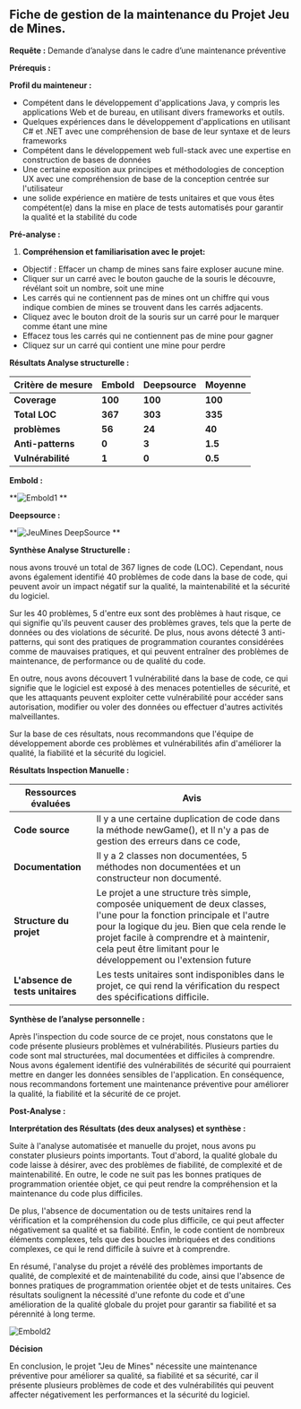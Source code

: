 

## Fiche de gestion de la maintenance du Projet Jeu de Mines.

**Requête :** Demande d’analyse dans le cadre d’une maintenance préventive

**Prérequis :**

**Profil du mainteneur :**

-   Compétent dans le développement d'applications Java, y compris les applications Web et de bureau, en utilisant divers frameworks et outils.
-   Quelques expériences dans le développement d'applications en utilisant C\# et .NET avec une compréhension de base de leur syntaxe et de leurs frameworks
-   Compétent dans le développement web full-stack avec une expertise en construction de bases de données
-   Une certaine exposition aux principes et méthodologies de conception UX avec une compréhension de base de la conception centrée sur l'utilisateur
-   une solide expérience en matière de tests unitaires et que vous êtes compétent(e) dans la mise en place de tests automatisés pour garantir la qualité et la stabilité du code

**Pré-analyse :**

1.  **Compréhension et familiarisation avec le projet:**
-   Objectif : Effacer un champ de mines sans faire exploser aucune mine.
-   Cliquer sur un carré avec le bouton gauche de la souris le découvre, révélant soit un nombre, soit une mine
-   Les carrés qui ne contiennent pas de mines ont un chiffre qui vous indique combien de mines se trouvent dans les carrés adjacents.
-   Cliquez avec le bouton droit de la souris sur un carré pour le marquer comme étant une mine
-   Effacez tous les carrés qui ne contiennent pas de mine pour gagner
-   Cliquez sur un carré qui contient une mine pour perdre

**Résultats Analyse structurelle :**

| **Critère de mesure** | **Embold** | **Deepsource** | **Moyenne** |
|-----------------------|------------|----------------|-------------|
| **Coverage**          | **100**    | **100**        | **100**     |
| **Total LOC**         | **367**    | **303**        | **335**     |
| **problèmes**         | **56**     | **24**         | **40**      |
| **Anti-patterns**     | **0**      | **3**          | **1.5**     |
| **Vulnérabilité**     | **1**      | **0**          | **0.5**     |

**Embold :**

**![Embold1](https://user-images.githubusercontent.com/79877072/235301837-2f3fb40b-96db-4135-9a48-d157a7875637.PNG)
**

**Deepsource :**

**![JeuMines DeepSource](https://user-images.githubusercontent.com/79877072/235301855-5c5df608-f158-41f7-a700-f9f2ed2826d1.PNG)
**

**Synthèse Analyse Structurelle :**

nous avons trouvé un total de 367 lignes de code (LOC). Cependant, nous avons également identifié 40 problèmes de code dans la base de code, qui peuvent avoir un impact négatif sur la qualité, la maintenabilité et la sécurité du logiciel.

Sur les 40 problèmes, 5 d'entre eux sont des problèmes à haut risque, ce qui signifie qu'ils peuvent causer des problèmes graves, tels que la perte de données ou des violations de sécurité. De plus, nous avons détecté 3 anti-patterns, qui sont des pratiques de programmation courantes considérées comme de mauvaises pratiques, et qui peuvent entraîner des problèmes de maintenance, de performance ou de qualité du code.

En outre, nous avons découvert 1 vulnérabilité dans la base de code, ce qui signifie que le logiciel est exposé à des menaces potentielles de sécurité, et que les attaquants peuvent exploiter cette vulnérabilité pour accéder sans autorisation, modifier ou voler des données ou effectuer d'autres activités malveillantes.

Sur la base de ces résultats, nous recommandons que l'équipe de développement aborde ces problèmes et vulnérabilités afin d'améliorer la qualité, la fiabilité et la sécurité du logiciel.

**Résultats Inspection Manuelle :**

| **Ressources évaluées**          | **Avis**                                                                                                                                                                                                                                                                               |
|----------------------------------|----------------------------------------------------------------------------------------------------------------------------------------------------------------------------------------------------------------------------------------------------------------------------------------|
| **Code source**                  | Il y a une certaine duplication de code dans la méthode newGame(), et Il n'y a pas de gestion des erreurs dans ce code,                                                                                                                                                                |
| **Documentation**                | Il y a 2 classes non documentées, 5 méthodes non documentées et un constructeur non documenté.                                                                                                                                                                                         |
| **Structure du** **projet**      | Le projet a une structure très simple, composée uniquement de deux classes, l'une pour la fonction principale et l'autre pour la logique du jeu. Bien que cela rende le projet facile à comprendre et à maintenir, cela peut être limitant pour le développement ou l'extension future |
| **L'absence de tests unitaires** | Les tests unitaires sont indisponibles dans le projet, ce qui rend la vérification du respect des spécifications difficile.                                                                                                                                                            |

**Synthèse de l’analyse personnelle :**

Après l'inspection du code source de ce projet, nous constatons que le code présente plusieurs problèmes et vulnérabilités. Plusieurs parties du code sont mal structurées, mal documentées et difficiles à comprendre. Nous avons également identifié des vulnérabilités de sécurité qui pourraient mettre en danger les données sensibles de l'application. En conséquence, nous recommandons fortement une maintenance préventive pour améliorer la qualité, la fiabilité et la sécurité de ce projet.

**Post-Analyse :**

**Interprétation des Résultats (des deux analyses) et synthèse :**

Suite à l'analyse automatisée et manuelle du projet, nous avons pu constater plusieurs points importants. Tout d'abord, la qualité globale du code laisse à désirer, avec des problèmes de fiabilité, de complexité et de maintenabilité. En outre, le code ne suit pas les bonnes pratiques de programmation orientée objet, ce qui peut rendre la compréhension et la maintenance du code plus difficiles.

De plus, l'absence de documentation ou de tests unitaires rend la vérification et la compréhension du code plus difficile, ce qui peut affecter négativement sa qualité et sa fiabilité. Enfin, le code contient de nombreux éléments complexes, tels que des boucles imbriquées et des conditions complexes, ce qui le rend difficile à suivre et à comprendre.

En résumé, l'analyse du projet a révélé des problèmes importants de qualité, de complexité et de maintenabilité du code, ainsi que l'absence de bonnes pratiques de programmation orientée objet et de tests unitaires. Ces résultats soulignent la nécessité d'une refonte du code et d'une amélioration de la qualité globale du projet pour garantir sa fiabilité et sa pérennité à long terme.


![Embold2](https://user-images.githubusercontent.com/79877072/235301873-66f60626-2cd2-4438-8670-06c9045c66fd.PNG)

**Décision**

En conclusion, le projet "Jeu de Mines" nécessite une maintenance préventive pour améliorer sa qualité, sa fiabilité et sa sécurité, car il présente plusieurs problèmes de code et des vulnérabilités qui peuvent affecter négativement les performances et la sécurité du logiciel.
